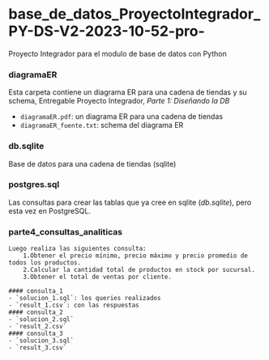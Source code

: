 # base_de_datos_ProyectoIntegrador_PY-DS-V2-2023-10-52-pro-
Proyecto Integrador para el modulo de base de datos con Python

### diagramaER
Esta carpeta contiene un diagrama ER para una cadena de tiendas y su schema, Entregable Proyecto Integrador, *Parte 1: Diseñando la DB*

- `diagramaER.pdf`: un diagrama ER para una cadena de tiendas
- `diagramaER_fuente.txt`: schema del diagrama ER

### db.sqlite
Base de datos para una cadena de tiendas (sqlite)

### postgres.sql
Las consultas para crear las tablas que ya cree en sqlite (*_db.sqlite_*), pero esta vez en PostgreSQL.

### parte4_consultas_analiticas
    Luego realiza las siguientes consulta:  
        1.Obtener el precio mínimo, precio máximo y precio promedio de todos los productos.  
        2.Calcular la cantidad total de productos en stock por sucursal.  
        3.Obtener el total de ventas por cliente.  

    #### consulta_1
    - `solucion_1.sql`: los queries realizados  
    - `result_1.csv`: con las respuestas   
    #### consulta_2	
    - `solucion_2.sql`  
    - `result_2.csv`  
    #### consulta_3
    - `solucion_3.sql`  
    - `result_3.csv`

